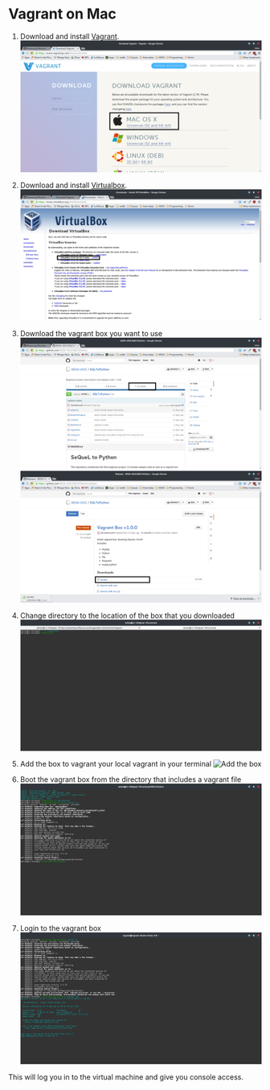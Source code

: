 # Vagrant on Mac

1. Download and install [Vagrant](https://www.vagrantup.com/downloads.html).
![Vagrant Download for Mac](/images/dev-environment/vagrant/vagrant-mac-download.png?raw=true)

2. Download and install [Virtualbox](https://www.virtualbox.org/wiki/Downloads).
![Virtualbox Download for Mac](/images/dev-environment/vagrant/virtualbox-mac-download.png?raw=true)

3. Download the vagrant box you want to use
![Releases Tab](/images/dev-environment/vagrant/github-releases-tab.png?raw=true)
![Download](/images/dev-environment/vagrant/github-releases-download.png?raw=true)

4. Change directory to the location of the box that you downloaded
![Change Dir Mac](/images/dev-environment/vagrant/changedir-mac.png?raw=true)

5. Add the box to vagrant your local vagrant in your terminal 
![Add the box](/images/dev-environment/vagrant/vagrant-add.png?raw=true)

6. Boot the vagrant box from the directory that includes a vagrant file
![vagrant up](/images/dev-environment/vagrant/vagrant-up-mac.png?raw=true)

7. Login to the vagrant box
![vagrant ssh](/images/dev-environment/vagrant/vagrant-ssh-mac.png?raw=true)

This will log you in to the virtual machine and give you console access.
